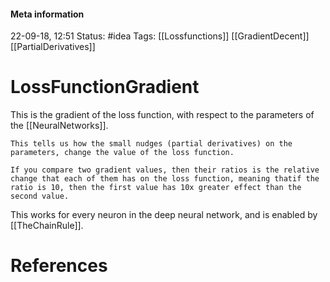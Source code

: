 #### Meta information
22-09-18, 12:51
Status: #idea
Tags: [[Lossfunctions]] [[GradientDecent]] [[PartialDerivatives]]





# LossFunctionGradient
This is the  gradient of the loss function, with respect to the parameters of the [[NeuralNetworks]].

```ad-quote
This tells us how the small nudges (partial derivatives) on the parameters, change the value of the loss function.
```
```ad-info
If you compare two gradient values, then their ratios is the relative change that each of them has on the loss function, meaning thatif the ratio is 10, then the first value has 10x greater effect than the second value.
```

This works for every neuron in the deep neural network, and is  enabled by [[TheChainRule]].





# References
